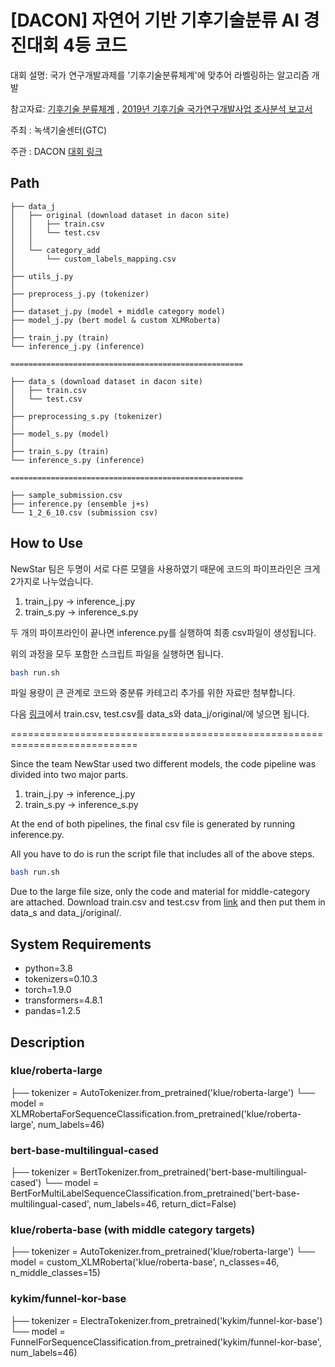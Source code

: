 # [DACON] 자연어 기반 기후기술분류 AI 경진대회 4등 코드 

대회 설명: 국가 연구개발과제를 '기후기술분류체계'에 맞추어 라벨링하는 알고리즘 개발

참고자료:
[기후기술 분류체계](https://www.ctis.re.kr/ko/techClass/classification.do?key=1141) ,
[2019년 기후기술 국가연구개발사업 조사분석 보고서](https://www.gtck.re.kr/gtck/gtcPublication.do?mode=view&articleNo=1844&article.offset=30&articleLimit=10)


주최 : 녹색기술센터(GTC)

주관 : DACON [대회 링크](https://dacon.io/competitions/official/235744/overview/description)

## Path
```
├── data_j
│   ├── original (download dataset in dacon site)
│   │   ├── train.csv
│   │   └── test.csv
│   │
│   └── category_add
│       └── custom_labels_mapping.csv
│
├── utils_j.py
│
├── preprocess_j.py (tokenizer)
│
├── dataset_j.py (model + middle category model)
├── model_j.py (bert model & custom XLMRoberta)
│
├── train_j.py (train)
└── inference_j.py (inference)

====================================================

├── data_s (download dataset in dacon site)
│   ├── train.csv
│   └── test.csv
│ 
├── preprocessing_s.py (tokenizer)
│
├── model_s.py (model)
│
├── train_s.py (train)
└── inference_s.py (inference)

====================================================

├── sample_submission.csv
├── inference.py (ensemble j+s)
└── 1_2_6_10.csv (submission csv)

```
## How to Use

NewStar 팀은 두명이 서로 다른 모델을 사용하였기 때문에 코드의 파이프라인은 크게 2가지로 나누었습니다.  

1. train_j.py -> inference_j.py
2. train_s.py -> inference_s.py

두 개의 파이프라인이 끝나면 inference.py를 실행하여 최종 csv파일이 생성됩니다.

위의 과정을 모두 포함한 스크립트 파일을 실행하면 됩니다.

```bash
bash run.sh
```

파일 용량이 큰 관계로 코드와 중분류 카테고리 추가를 위한 자료만 첨부합니다. 

다음 [링크](https://drive.google.com/drive/folders/1DXJkhQr3Eybut7XrBgjBt-GM3apNoWHM)에서 train.csv, test.csv를 data_s와 data_j/original/에 넣으면 됩니다.

============================================================================

Since the team NewStar used two different models, the code pipeline was divided into two major parts.

1. train_j.py -> inference_j.py
2. train_s.py -> inference_s.py

At the end of both pipelines, the final csv file is generated by running inference.py.

All you have to do is run the script file that includes all of the above steps.

```bash
bash run.sh
```
Due to the large file size, only the code and material for middle-category are attached.
Download train.csv and test.csv from [link](https://drive.google.com/drive/folders/1DXJkhQr3Eybut7XrBgjBt-GM3apNoWHM) and then put them in data_s and data_j/original/.


## System Requirements
- python=3.8  
- tokenizers=0.10.3     
- torch=1.9.0  
- transformers=4.8.1  
- pandas=1.2.5  

## Description

### klue/roberta-large
  ├── tokenizer = AutoTokenizer.from_pretrained('klue/roberta-large')
  └── model = XLMRobertaForSequenceClassification.from_pretrained('klue/roberta-large', num_labels=46)

### bert-base-multilingual-cased
  ├── tokenizer = BertTokenizer.from_pretrained('bert-base-multilingual-cased')
  └── model = BertForMultiLabelSequenceClassification.from_pretrained('bert-base-multilingual-cased', num_labels=46, return_dict=False)

### klue/roberta-base (with middle category targets)
  ├── tokenizer = AutoTokenizer.from_pretrained('klue/roberta-large')
  └── model = custom_XLMRoberta('klue/roberta-base', n_classes=46, n_middle_classes=15)

### kykim/funnel-kor-base
  ├── tokenizer = ElectraTokenizer.from_pretrained('kykim/funnel-kor-base')
  └── model = FunnelForSequenceClassification.from_pretrained('kykim/funnel-kor-base', num_labels=46)


